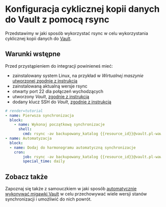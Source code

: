 # Konfiguracja cyklicznej kopii danych do Vault z pomocą rsync

Przedstawimy w jaki sposób wykorzystać rsync w celu wykorzystania cyklicznej kopii danych do [Vault](/resource/storage/vault.md).

## Warunki wstępne

Przed przystąpieniem do integracji powinieneś mieć:

* zainstalowany system Linux, na przykład w *Wirtualnej maszynie* [utworzonej zgodnie z instrukcją](/guide/compute/virtual-machine/creating.md)
* zainstalowaną aktualną wersje rsync
* otwarty port 22 dla połączeń wychodzących
* utworzony *Vault*, [zgodnie z instrukcją](/guide/storage/vault/creating.md)
* dodany klucz SSH do *Vault*, [zgodnie z instrukcją](/guide/storage/vault/add-ssh-key.md)

```yaml
# render=tutorial
- name: Pierwsza synchronizacja
  block:
    - name: Wykonaj początkową synchronizacje
      shell:
        cmd: rsync -av backupowany_katalog {{resource_id}}@vault.pl-waw-1.hyperone.com:/
- name: Automatyzacja
  block:
  - name: Dodaj do harmonogramu automatyczną synchronizacje
    cron:
        job: rsync -av backupowany_katalog {{resource_id}}@vault.pl-waw-1.hyperone.com:/
        special_time: daily
```

## Zobacz także

Zapoznaj się także z samouczkiem w jaki sposób [automatycznie wykonywać migawki Vault](/tutorials/vault/rsync.md) w celu przechowywać wiele wersji stanów synchronizacji i umożliwić do nich powrót.